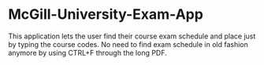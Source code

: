 # McGill-University-Exam-App
This application lets the user find their course exam schedule and place just by typing the course codes. No need to find exam schedule in old fashion anymore by using CTRL+F through the long PDF.

